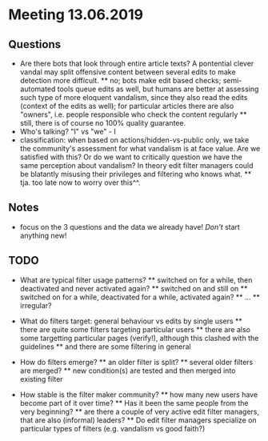 # Meeting 13.06.2019

## Questions

* Are there bots that look through entire article texts? A pontential clever vandal may split offensive content between several edits to make detection more difficult.
  ** no; bots make edit based checks; semi-automated tools queue edits as well, but humans are better at assessing such type of more eloquent vandalism, since they also read the edits (context of the edits as well); for particular articles there are also "owners", i.e. people responsible who check the content regularly
  ** still, there is of course no 100% quality guarantee.
* Who's talking? "I" vs "we" - I
* classification: when based on actions/hidden-vs-public only, we take the community's assessment for what vandalism is at face value. Are we satisfied with this? Or do we want to critically question we have the same perception about vandalism? In theory edit filter managers could be blatantly misusing their privileges and filtering who knows what.
  ** tja. too late now to worry over this^^.


## Notes

* focus on the 3 questions and the data we already have! *Don't* start anything new!


## TODO

* What are typical filter usage patterns?
  ** switched on for a while, then deactivated and never activated again?
  ** switched on and still on
  ** switched on for a while, deactivated for a while, activated again?
  ** ...
  ** irregular?

* What do filters target: general behaviour vs edits by single users
  ** there are quite some filters targeting particular users
  ** there are also some targetting particular pages (verify!), although this clashed with the guidelines
  ** and there are some filtering in general

* How do filters emerge?
  ** an older filter is split?
  ** several older filters are merged?
  ** new condition(s) are tested and then merged into existing filter

* How stable is the filter maker community?
  ** how many new users have become part of it over time?
  ** Has it been the same people from the very beginning?
  ** are there a couple of very active edit filter managers, that are also (informal) leaders?
  ** Do edit filter managers specialize on particular types of filters (e.g. vandalism vs good faith?)

